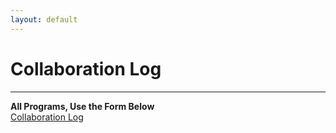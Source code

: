 ```yaml
---
layout: default
---
```

# Collaboration Log
---

<b>All Programs, Use the Form Below<br></b>
[Collaboration Log](https://forms.office.com/r/fxfST4Czq0)
